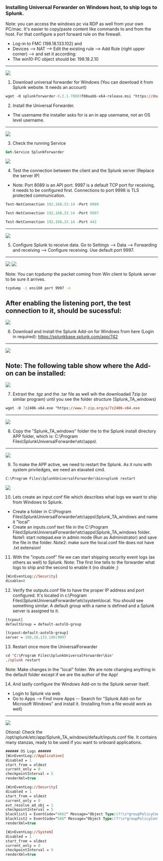 ### Installing Universal Forwarder on Windows host, to ship logs to Splunk.

Note: you can access the windows pc via RDP as well from your own PC/mac. It's easier to copy/paste content like commands to and from the host. For that configure a port forward rule on the firewall.
- Log-in to FMC (198.18.133.102) and
- Devices --> NAT --> Edit the existing rule --> Add Rule (right upper corner) --> and set it according:
- The win10-PC object should be: 198.18.2.10
---
![](attachments/2.0-port_forward1.png)

1. Download universal forwarder for Windows (You can download it from Splunk website. It needs an account)

```ps
wget -O splunkforwarder-9.2.1-78803f08aabb-x64-release.msi "https://download.splunk.com/products/universalforwarder/releases/9.2.1/windows/splunkforwarder-9.2.1-78803f08aabb-x64-release.msi"
```

2. Install the Universal Forwarder. 
- The username the installer asks for is an in app username, not an OS level username.
---
![](attachments/2.0-universal1.png)

3. Check the running Service
```ps
Get-Service SplunkForwarder
```

![](attachments/2.0-universal2.png)


4. Test the connection between the client and the Splunk server (Replace the server IP)
- Note: Port 8089 is an API port. 9997 is a default TCP port for receiving, it needs to be configured first. Connections to port 9998 is TLS protected communication.
```ps
Test-NetConnection 192.168.33.14 -Port 8089
```

```ps
Test-NetConnection 192.168.33.14 -Port 9997
```

```ps
Test-NetConnection 192.168.33.14 -Port 443
```
---
![](attachments/2.0-universal3.png)

5. Configure Splunk to receive data. Go to Settings --> Data --> Forwarding and receiving --> Configure receiving. Use default port 9997.
---
![](attachments/splunk_receiving.png)
![](attachments/splunk_receiving2.png)

Note: You can tcpdump the packet coming from Win client to Splunk server to be sure it arrives.
```bash
tcpdump -i ens160 port 9997 -n
```

After enabling the listening port, the test connection to it, should be sucessful:
---
![](attachments/2.0a-testconnection2.png)

6. Download and install the Splunk Add-on for Windows from here (Login in required):
https://splunkbase.splunk.com/app/742
---
![](attachments/2.0a-addon_install2.png)

Note: The following table show where the Add-on can be installed:
---
![](attachments/2.0a-addon_install.png)

7. Extraxt the .tgz and the .tar file as well wih the downloadad 7zip (or similar program) until you see the folder structure (Splunk_TA_windows)
```ps
wget -O 7z2406-x64.exe "https://www.7-zip.org/a/7z2406-x64.exe
```
---
![](attachments/2.0a-addon_install3.png)

8. Copy the "Splunk_TA_windows" folder the to the Splunk install directory APP folder, which is: C:\Program Files\SplunkUniversalForwarder\etc\apps\
---
![](attachments/2.0a-addon_install4.png)

9. To make the APP active, we need to restart the Splunk. As it runs with system priviledges, we need an elavated cmd.
```ps
C:\Program Files\SplunkUniversalForwarder\bin>splunk restart
```
![](attachments/2.0a-addon_install5.png)

10. Lets create an input.conf file which describes what logs we want to ship from Windows to Splunk.
- Create a folder in C:\Program Files\SplunkUniversalForwarder\etc\apps\Splunk_TA_windows and name it "local"
- Create an inputs.conf text file in the C:\Program Files\SplunkUniversalForwarder\etc\apps\Splunk_TA_windows folder.
Note1: start notepad.exe in admin mode (Run as Administrator) and save the file in the folder.
Note2: make sure the local.conf file does not have .txt extension!


11. With the "inputs.conf" file we can start shipping security event logs (as others as well) to Splunk.
Note: The first line tells to the forwarder what logs to ship and the second to enable it (no disable ;)

```ps
[WinEventLog://Security]
disable=0
```

12. Verify the outputs.conf file to have the proper IP address and port configured. It's located in c:\Program Files\SplunkUniversalForwarder\etc\system\local. You should see something similar. A default group with a name is defined and a Splunk server is assigned to it.

```ps
[tcpout]
defaultGroup = default-autolb-group

[tcpout:default-autolb-group]
server = 198.18.133.100:9997
```

13. Restart once more the UniversalForwarder
```ps
cd 'C:\Program Files\SplunkUniversalForwarder\bin'
./splunk restart
```

Note: Make changes in the "local" folder. We are note changing anything in the default folder except if we are the author of the App!

14. And lastly configure the Windows Add-on to the Splunk server itself.
- Login to Splunk via web
- Go to Apps --> Find more Apps -- Search for "Splunk Add-on for Microsoft Windows" and install it. (Installing from a file would work as well)
---
![](attachments/2.0a-addon_install6.png)

Otional: Check the /opt/splunk/etc/app/Splunk_TA_windows/default/inputs.conf file. It contains many stanzas, ready to be used if you want to onboard applications. 

```ps
###### OS Logs ######
[WinEventLog://Application]
disabled = 1
start_from = oldest
current_only = 0
checkpointInterval = 5
renderXml=true

[WinEventLog://Security]
disabled = 1
start_from = oldest
current_only = 0
evt_resolve_ad_obj = 1
checkpointInterval = 5
blacklist1 = EventCode="4662" Message="Object Type:(?!\s*groupPolicyContainer)"
blacklist2 = EventCode="566" Message="Object Type:(?!\s*groupPolicyContainer)"
renderXml=true

[WinEventLog://System]
disabled = 1
start_from = oldest
current_only = 0
checkpointInterval = 5
renderXml=true
```

